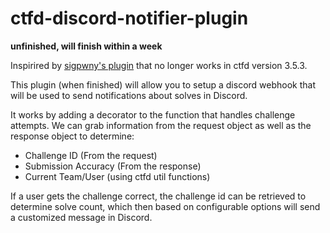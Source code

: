 #  ctfd-discord-notifier-plugin

**unfinished, will finish within a week**

Inspirired by [sigpwny's plugin](https://github.com/sigpwny/ctfd-discord-webhook-plugin/tree/master) that no longer works in ctfd version 3.5.3.

This plugin (when finished) will allow you to setup a discord webhook that will be used to send notifications about solves in Discord.

It works by adding a decorator to the function that handles challenge attempts. We can grab information from the request object as well as the response object to determine:

- Challenge ID (From the request)
- Submission Accuracy (From the response)
- Current Team/User (using ctfd util functions)

If a user gets the challenge correct, the challenge id can be retrieved to determine solve count, which then based on configurable options will send a customized message in Discord.